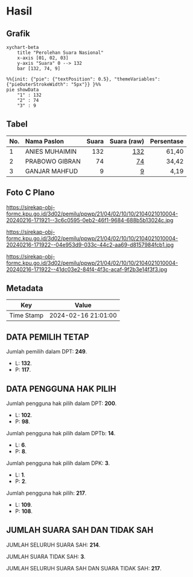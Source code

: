 # Hasil

## Grafik

```mermaid
xychart-beta
    title "Perolehan Suara Nasional"
    x-axis [01, 02, 03]
    y-axis "Suara" 0 --> 132
    bar [132, 74, 9]
```

```mermaid
%%{init: {"pie": {"textPosition": 0.5}, "themeVariables": {"pieOuterStrokeWidth": "5px"}} }%%
pie showData
    "1" : 132
    "2" : 74
    "3" : 9
```

## Tabel

| No. | Nama Paslon    | Suara | Suara (raw) | Persentase |
|:--- |:-------------- | -----:| -----------:| ----------:|
| 1   | ANIES MUHAIMIN | 132   | [132][p-1]  | 61,40      |
| 2   | PRABOWO GIBRAN | 74    | [74][p-2]   | 34,42      |
| 3   | GANJAR MAHFUD  | 9     | [9][p-3]    | 4,19       |


[p-1]: https://github.com/gigit-pemilu/pemilu-2024/blob/main/pilpres/hitung-suara/sub/21-kepulauan-riau/sub/04-lingga/sub/02-lingga/sub/1010-daik/sub/004-tps/sub/paslon-1.txt
[p-2]: https://github.com/gigit-pemilu/pemilu-2024/blob/main/pilpres/hitung-suara/sub/21-kepulauan-riau/sub/04-lingga/sub/02-lingga/sub/1010-daik/sub/004-tps/sub/paslon-2.txt
[p-3]: https://github.com/gigit-pemilu/pemilu-2024/blob/main/pilpres/hitung-suara/sub/21-kepulauan-riau/sub/04-lingga/sub/02-lingga/sub/1010-daik/sub/004-tps/sub/paslon-3.txt

## Foto C Plano

https://sirekap-obj-formc.kpu.go.id/3d02/pemilu/ppwp/21/04/02/10/10/2104021010004-20240216-171921--3c6c0595-0eb2-46f1-9684-688b5b13024c.jpg

https://sirekap-obj-formc.kpu.go.id/3d02/pemilu/ppwp/21/04/02/10/10/2104021010004-20240216-171922--04e953d9-033c-44c2-aa69-d8157984fcb1.jpg

https://sirekap-obj-formc.kpu.go.id/3d02/pemilu/ppwp/21/04/02/10/10/2104021010004-20240216-171922--41dc03e2-84f4-4f3c-acaf-9f2b3e14f3f3.jpg


## Metadata

| Key        | Value               |
| ---------- | ------------------- |
| Time Stamp | 2024-02-16 21:01:00 |


## DATA PEMILIH TETAP

Jumlah pemilih dalam DPT: **249**.
 * L: **132**.
 * P: **117**.

## DATA PENGGUNA HAK PILIH

Jumlah pengguna hak pilih dalam DPT: **200**.
 * L: **102**.
 * P: **98**.

Jumlah pengguna hak pilih dalam DPTb: **14**.
 * L: **6**.
 * P: **8**.

Jumlah pengguna hak pilih dalam DPK: **3**.
 * L: **1**.
 * P: **2**.

Jumlah pengguna hak pilih: **217**.
 * L: **109**.
 * P: **108**.

## JUMLAH SUARA SAH DAN TIDAK SAH

JUMLAH SELURUH SUARA SAH: **214**.

JUMLAH SUARA TIDAK SAH: **3**.

JUMLAH SELURUH SUARA SAH DAN SUARA TIDAK SAH: **217**.


